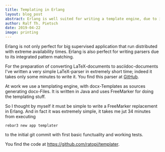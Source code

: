 ```yaml
---
title: Templating in Erlang
layout: blog_post
abstract: Erlang is well suited for writing a template engine, due to its pattern matching capabilities
author: Ralf Th. Pietsch
date: 2019-04-22
image: printing
---
```

Erlang is not only perfect for big supervised application that run distributed with extreme availability times.
Erlang is also perfect for writing parsers due to its integrated pattern matching.

For the preparation of converting LaTeX-documents to asciidoc-documents I've written a very simple
LaTeX-parser in extremely short time; indeed it takes only some minutes to write it.
You find this parser at <a href="https://github.com/ratopi/texparser">GitHub</a>.

At work we use a templating engine, with docx-Templates as sources generating docx-Files.
It is written in Java and uses FreeMarker for doing the templating stuff.

So I thought by myself it must be simple to write a FreeMarker replacement in Erlang.
And in fact it was extremely simple, it takes me jut 34 minutes from executing

	rebar3 new app templater

to the initial git commit with first basic functuality and working tests.

You find the code at <a href="https://github.com/ratopi/templater">https://github.com/ratopi/templater</a>.
